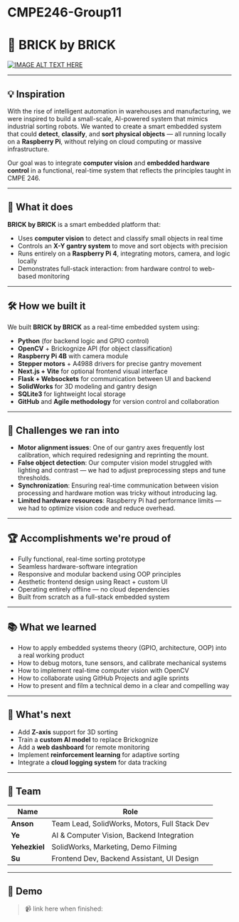 # CMPE246-Group11

# 🧱 BRICK by BRICK

[![IMAGE ALT TEXT HERE](https://img.youtube.com/vi/-2BJYd74knk/0.jpg)](https://www.youtube.com/watch?v=-2BJYd74knk)

---

## 💡 Inspiration

With the rise of intelligent automation in warehouses and manufacturing, we were inspired to build a small-scale, AI-powered system that mimics industrial sorting robots. We wanted to create a smart embedded system that could **detect**, **classify**, and **sort physical objects** — all running locally on a **Raspberry Pi**, without relying on cloud computing or massive infrastructure.

Our goal was to integrate **computer vision** and **embedded hardware control** in a functional, real-time system that reflects the principles taught in CMPE 246.

---

## 🧠 What it does

**BRICK by BRICK** is a smart embedded platform that:

- Uses **computer vision** to detect and classify small objects in real time  
- Controls an **X-Y gantry system** to move and sort objects with precision  
- Runs entirely on a **Raspberry Pi 4**, integrating motors, camera, and logic locally  
- Demonstrates full-stack interaction: from hardware control to web-based monitoring

---

## 🛠️ How we built it

We built **BRICK by BRICK** as a real-time embedded system using:

- **Python** (for backend logic and GPIO control)  
- **OpenCV** + Brickognize API (for object classification)  
- **Raspberry Pi 4B** with camera module  
- **Stepper motors** + A4988 drivers for precise gantry movement  
- **Next.js + Vite** for optional frontend visual interface  
- **Flask + Websockets** for communication between UI and backend  
- **SolidWorks** for 3D modeling and gantry design  
- **SQLite3** for lightweight local storage  
- **GitHub** and **Agile methodology** for version control and collaboration

---

## 🚧 Challenges we ran into

- **Motor alignment issues**: One of our gantry axes frequently lost calibration, which required redesigning and reprinting the mount.
- **False object detection**: Our computer vision model struggled with lighting and contrast — we had to adjust preprocessing steps and tune thresholds.
- **Synchronization**: Ensuring real-time communication between vision processing and hardware motion was tricky without introducing lag.
- **Limited hardware resources**: Raspberry Pi had performance limits — we had to optimize vision code and reduce overhead.

---

## 🏆 Accomplishments we're proud of

- Fully functional, real-time sorting prototype  
- Seamless hardware-software integration  
- Responsive and modular backend using OOP principles  
- Aesthetic frontend design using React + custom UI  
- Operating entirely offline — no cloud dependencies  
- Built from scratch as a full-stack embedded system

---

## 📚 What we learned

- How to apply embedded systems theory (GPIO, architecture, OOP) into a real working product  
- How to debug motors, tune sensors, and calibrate mechanical systems  
- How to implement real-time computer vision with OpenCV  
- How to collaborate using GitHub Projects and agile sprints  
- How to present and film a technical demo in a clear and compelling way

---

## 🚀 What's next

- Add **Z-axis** support for 3D sorting  
- Train a **custom AI model** to replace Brickognize  
- Add a **web dashboard** for remote monitoring  
- Implement **reinforcement learning** for adaptive sorting  
- Integrate a **cloud logging system** for data tracking

---

## 👥 Team

| Name | Role |
|------|------|
| **Anson** | Team Lead, SolidWorks, Motors, Full Stack Dev |
| **Ye** | AI & Computer Vision, Backend Integration |
| **Yehezkiel** | SolidWorks, Marketing, Demo Filming |
| **Su** | Frontend Dev, Backend Assistant, UI Design |

---

## 🎥 Demo

> 📹 link here when finished:
